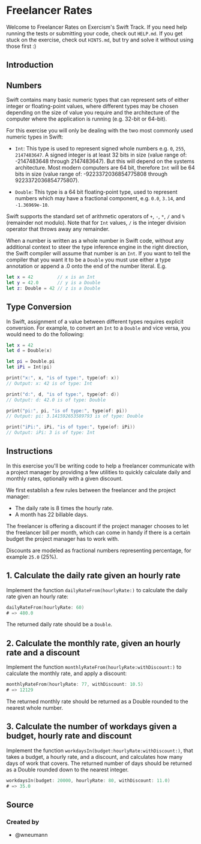 # Freelancer Rates

Welcome to Freelancer Rates on Exercism's Swift Track.
If you need help running the tests or submitting your code, check out `HELP.md`.
If you get stuck on the exercise, check out `HINTS.md`, but try and solve it without using those first :)

## Introduction

## Numbers

Swift contains many basic numeric types that can represent sets of either integer or floating-point values, where different types may be chosen depending on the size of value you require and the architecture of the computer where the application is running (e.g. 32-bit or 64-bit).

For this exercise you will only be dealing with the two most commonly used numeric types in Swift:

- `Int`: This type is used to represent signed whole numbers e.g. `0`, `255`, `2147483647`. A signed integer is at least 32 bits in size (value range of: -2147483648 through 2147483647). But this will depend on the systems architecture. Most modern computers are 64 bit, therefore `Int` will be 64 bits in size (value range of: -9223372036854775808 through 9223372036854775807).

- `Double`: This type is a 64 bit floating-point type, used to represent numbers which may have a fractional component, e.g. `0.0`, `3.14`, and `-1.36969e-10`.

Swift supports the standard set of arithmetic operators of `+`, `-`, `*`, `/` and `%` (remainder not modulo). Note that for `Int` values, `/` is the integer division operator that throws away any remainder.

When a number is written as a whole number in Swift code, without any additional context to steer the type inference engine in the right direction, the Swift compiler will assume that number is an `Int`. If you want to tell the compiler that you want it to be a `Double` you must use either a type annotation or append a .0 onto the end of the number literal. E.g.

```swift
let x = 42         // x is an Int
let y = 42.0       // y is a Double
let z: Double = 42 // z is a Double
```

## Type Conversion

In Swift, assignment of a value between different types requires explicit conversion. For example, to convert an `Int` to a `Double` and vice versa, you would need to do the following:

```swift
let x = 42
let d = Double(x)

let pi = Double.pi
let iPi = Int(pi)

print("x:", x, "is of type:", type(of: x))
// Output: x: 42 is of type: Int

print("d:", d, "is of type:", type(of: d))
// Output: d: 42.0 is of type: Double

print("pi:", pi, "is of type:", type(of: pi))
// Output: pi: 3.141592653589793 is of type: Double

print("iPi:", iPi, "is of type:", type(of: iPi))
// Output: iPi: 3 is of type: Int
```

## Instructions

In this exercise you'll be writing code to help a freelancer communicate with a project manager by providing a few utilities to quickly calculate daily and monthly rates, optionally with a given discount.

We first establish a few rules between the freelancer and the project manager:

- The daily rate is 8 times the hourly rate.
- A month has 22 billable days.

The freelancer is offering a discount if the project manager chooses to let the freelancer bill per month, which can come in handy if there is a certain budget the project manager has to work with.

Discounts are modeled as fractional numbers representing percentage, for example `25.0` (25%).

## 1. Calculate the daily rate given an hourly rate

Implement the function `dailyRateFrom(hourlyRate:)` to calculate the daily rate given an hourly rate:

```swift
dailyRateFrom(hourlyRate: 60)
# => 480.0
```

The returned daily rate should be a `Double`.

## 2. Calculate the monthly rate, given an hourly rate and a discount

Implement the function `monthlyRateFrom(hourlyRate:withDiscount:)` to calculate the monthly rate, and apply a discount:

```swift
monthlyRateFrom(hourlyRate: 77, withDiscount: 10.5)
# => 12129
```

The returned monthly rate should be returned as a Double rounded to the nearest whole number.

## 3. Calculate the number of workdays given a budget, hourly rate and discount

Implement the function `workdaysIn(budget:hourlyRate:withDiscount:)`, that takes a budget, a hourly rate, and a discount, and calculates how many days of work that covers. The returned number of days should be returned as a Double rounded down to the nearest integer.

```swift
workdaysIn(budget: 20000, hourlyRate: 80, withDiscount: 11.0)
# => 35.0
```

## Source

### Created by

- @wneumann
